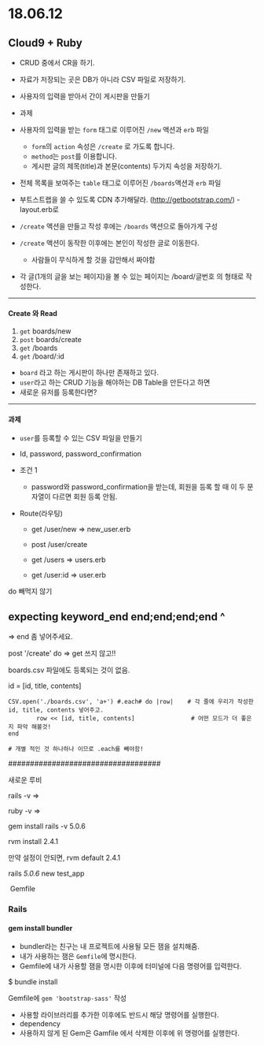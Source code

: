 # 18.06.12

## Cloud9 + Ruby

* CRUD 중에서 CR을 하기.
* 자료가 저장되는 곳은 DB가 아니라 CSV 파일로 저장하기.
* 사용자의 입력을 받아서 간이 게시판을 만들기



* 과제
* 사용자의 입력을 받는 `form` 태그로 이루어진 `/new` 액션과 `erb` 파일
  * `form`의 `action` 속성은 `/create` 로 가도록 합니다.
  * `method`는  `post`를 이용합니다.
  * 게시판 글의 제목(title)과 본문(contents) 두가지 속성을 저장하기.
* 전체 목록을 보여주는 `table` 태그로 이루어진 `/boards`액션과 `erb` 파일
* 부트스트랩을 쓸 수 있도록 CDN 추가해달라. (http://getbootstrap.com/) - layout.erb로



* `/create` 액션을 만들고 작성 후에는  `/boards` 액션으로 돌아가게 구성
* `/create` 액션이 동작한 이후에는 본인이 작성한 글로 이동한다.
  * 사람들이 무식하게 할 것을 감안해서 짜야함
* 각 글(1개의 글을 보는 페이지)을 볼 수 있는 페이지는 /board/글번호 의 형태로 작성한다.

----------

#### Create 와 Read

1. `get` boards/new 
2. `post` boards/create
3. `get` /boards
4. `get` /board/:id



* `board` 라고 하는 게시판이 하나만 존재하고 있다.
* `user`라고 하는 CRUD 기능을 해야하는 DB Table을 만든다고 하면
* 새로운 유저를 등록한다면?

--------

#### 과제

* `user`를 등록할 수 있는 CSV 파일을 만들기

* Id, password, password_confirmation

* 조건 1

  * password와 password_confirmation을 받는데, 회원을 등록 할 때
    이 두 문자열이 다르면 회원 등록 안됨.

* Route(라우팅)

  * get /user/new		=> new_user.erb 

  * post /user/create

  * get /users		          => users.erb

  * get /user:id                      => user.erb

    



<!--  <%= yield %>         흐름을 양보한다.-->

<!-- boards에서 받아와서 board로 보내겠다.-->

do 빼먹지 않기

## expecting keyword_end end;end;end;end ^  

=> end 좀 넣어주세요.





post '/create' do   => get 쓰지 않고!!





boards.csv 파일에도 등록되는 것이 없음.

id = [id, title, contents] 



    CSV.open('./boards.csv', 'a+') #.each# do |row|    # 각 줄에 우리가 작성한 id, title, contents 넣어주고.
            row << [id, title, contents]                # 어떤 모드가 더 좋은지 파악 해볼것! 
    end
    
    # 개별 적인 것 하나하나 이므로 .each를 빼야함!








###################################



새로운 루비



rails -v		=>	

ruby -v		=> 





gem install rails -v 5.0.6

rvm install 2.4.1



만약 설정이 안되면, rvm default 2.4.1





rails _5.0.6_ new test_app

​	Gemfile





### Rails

#### gem install bundler

* bundler라는 친구는 내 프로젝트에 사용될 모든 잼을 설치해줌.
* 내가 사용하는 잼은 `Gemfile`에 명시한다.
* Gemfile에 내가 사용할 잼을 명시한 이후에 터미널에 다음 명령어를 입력한다.

$ bundle install



Gemfile에 `gem 'bootstrap-sass'` 작성

* 사용할 라이브러리를 추가한 이후에도 반드시 해당 명령어를 실행한다.
* dependency 
* 사용하지 않게 된 Gem은 Gamfile 에서 삭제한 이후에 위 명령어를 실행한다.